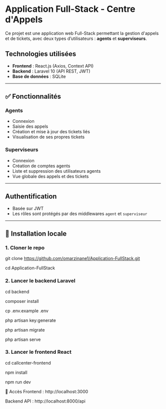 # Application Full-Stack - Centre d'Appels

Ce projet est une application web Full-Stack permettant la gestion d'appels et de tickets, avec deux types d’utilisateurs : **agents** et **superviseurs**.

## Technologies utilisées

- **Frontend** : React.js (Axios, Context API)
- **Backend** : Laravel 10 (API REST, JWT)
- **Base de données** : SQLite

---

## ✅ Fonctionnalités

### Agents
- Connexion
- Saisie des appels
- Création et mise à jour des tickets liés
- Visualisation de ses propres tickets

### Superviseurs
- Connexion
- Création de comptes agents
- Liste et suppression des utilisateurs agents
- Vue globale des appels et des tickets

---

## Authentification

- Basée sur JWT 
- Les rôles sont protégés par des middlewares `agent` et `superviseur`

---

## 🚀 Installation locale

### 1. Cloner le repo


git clone https://github.com/omarzinane1/Application-FullStack.git

cd Application-FullStack

### 2. Lancer le backend Laravel

cd backend

composer install

cp .env.example .env

php artisan key:generate

php artisan migrate

php artisan serve

### 3. Lancer le frontend React

cd callcenter-frontend

npm install

npm run dev

🔗 Accès
Frontend : http://localhost:3000

Backend API : http://localhost:8000/api


